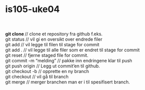 # is105-uke04
<br>
<br><b>git clone </b><url til repository>     // clone et repository fra github f.eks.
<br>git status				  // vil gi en oversikt over endrede filer
<br>git add <filename> 		  // vil legge til filen til stage for commit
<br>git add . 				  // vil legge til alle filer som er endret til stage for commit
<br>git reset <filename>		  // fjerne staged file for commit.
<br>git commit	-m “melding”	  // pakke inn endringene klar til push
<br>git push origin <branchnavn> // Legg ut commit’en til github.
<br>git checkout -b <branchnavn> // opprette en ny branch
<br>git checkout <branchnavn> 	  // vil gå til branch
<br>git merge <branchnavn>	// merger branchen man er i til spesifisert branch. 
